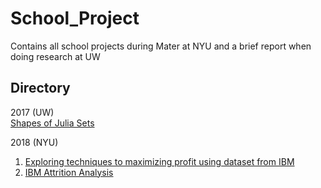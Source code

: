 # School_Project
Contains all school projects during Mater at NYU and a brief report when doing research at UW

## Directory
2017 (UW)  
[Shapes of Julia Sets](https://github.com/Heimine/School_Project/tree/master/Shapes%20of%20Julia%20sets)

2018 (NYU)
1. [Exploring techniques to maximizing profit using dataset from IBM](https://github.com/Heimine/School_Project/tree/master/Exploring%20techniques%20to%20maximizing%20profit%20using%20dataset%20from%20IBM)  
2. [IBM Attrition Analysis](https://github.com/Heimine/School_Project/tree/master/IBM%20Attrition%20Analysis)
